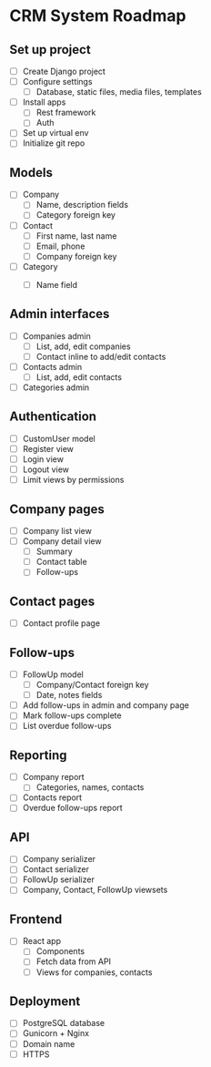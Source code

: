 # CRM System Roadmap

## Set up project 

- [ ] Create Django project
- [ ] Configure settings
  - [ ] Database, static files, media files, templates
- [ ] Install apps
  - [ ] Rest framework
  - [ ] Auth  
- [ ] Set up virtual env
- [ ] Initialize git repo

## Models

- [ ] Company
  - [ ] Name, description fields
  - [ ] Category foreign key
- [ ] Contact
  - [ ] First name, last name
  - [ ] Email, phone
  - [ ] Company foreign key
- [ ] Category
  - [ ] Name field
  

## Admin interfaces

- [ ] Companies admin
  - [ ] List, add, edit companies
  - [ ] Contact inline to add/edit contacts
- [ ] Contacts admin
  - [ ] List, add, edit contacts
- [ ] Categories admin

## Authentication

- [ ] CustomUser model
- [ ] Register view
- [ ] Login view
- [ ] Logout view  
- [ ] Limit views by permissions

## Company pages

- [ ] Company list view
- [ ] Company detail view
  - [ ] Summary
  - [ ] Contact table
  - [ ] Follow-ups
  
## Contact pages

- [ ] Contact profile page

## Follow-ups  

- [ ] FollowUp model
  - [ ] Company/Contact foreign key
  - [ ] Date, notes fields
- [ ] Add follow-ups in admin and company page  
- [ ] Mark follow-ups complete
- [ ] List overdue follow-ups

## Reporting

- [ ] Company report
  - [ ] Categories, names, contacts
- [ ] Contacts report 
- [ ] Overdue follow-ups report

## API

- [ ] Company serializer
- [ ] Contact serializer
- [ ] FollowUp serializer  
- [ ] Company, Contact, FollowUp viewsets

## Frontend

- [ ] React app
  - [ ] Components
  - [ ] Fetch data from API
  - [ ] Views for companies, contacts
  
## Deployment   

- [ ] PostgreSQL database
- [ ] Gunicorn + Nginx
- [ ] Domain name
- [ ] HTTPS
